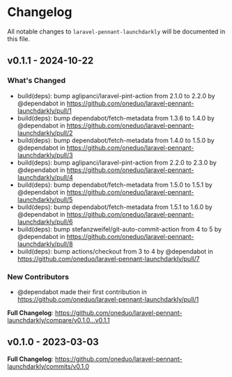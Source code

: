 # Changelog

All notable changes to `laravel-pennant-launchdarkly` will be documented in this file.

## v0.1.1 - 2024-10-22

### What's Changed

* build(deps): bump aglipanci/laravel-pint-action from 2.1.0 to 2.2.0 by @dependabot in https://github.com/oneduo/laravel-pennant-launchdarkly/pull/1
* build(deps): bump dependabot/fetch-metadata from 1.3.6 to 1.4.0 by @dependabot in https://github.com/oneduo/laravel-pennant-launchdarkly/pull/2
* build(deps): bump dependabot/fetch-metadata from 1.4.0 to 1.5.0 by @dependabot in https://github.com/oneduo/laravel-pennant-launchdarkly/pull/3
* build(deps): bump aglipanci/laravel-pint-action from 2.2.0 to 2.3.0 by @dependabot in https://github.com/oneduo/laravel-pennant-launchdarkly/pull/4
* build(deps): bump dependabot/fetch-metadata from 1.5.0 to 1.5.1 by @dependabot in https://github.com/oneduo/laravel-pennant-launchdarkly/pull/5
* build(deps): bump dependabot/fetch-metadata from 1.5.1 to 1.6.0 by @dependabot in https://github.com/oneduo/laravel-pennant-launchdarkly/pull/6
* build(deps): bump stefanzweifel/git-auto-commit-action from 4 to 5 by @dependabot in https://github.com/oneduo/laravel-pennant-launchdarkly/pull/8
* build(deps): bump actions/checkout from 3 to 4 by @dependabot in https://github.com/oneduo/laravel-pennant-launchdarkly/pull/7

### New Contributors

* @dependabot made their first contribution in https://github.com/oneduo/laravel-pennant-launchdarkly/pull/1

**Full Changelog**: https://github.com/oneduo/laravel-pennant-launchdarkly/compare/v0.1.0...v0.1.1

## v0.1.0 - 2023-03-03

**Full Changelog**: https://github.com/oneduo/laravel-pennant-launchdarkly/commits/v0.1.0
